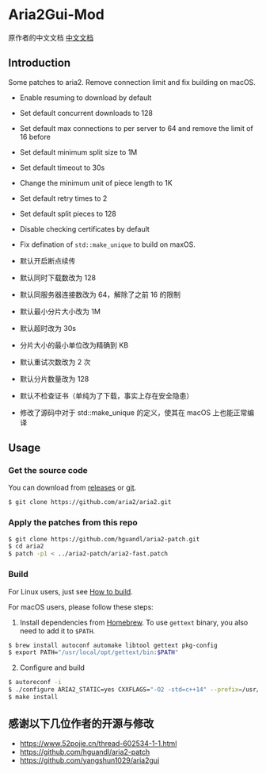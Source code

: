 # Aria2Gui-Mod

原作者的中文文档
[中文文档](https://www.hguandl.com/post/8f0b723a.html)

## Introduction
Some patches to aria2. Remove connection limit and fix building on macOS.

- Enable resuming to download by default
- Set default concurrent downloads to 128
- Set default max connections to per server to 64 and remove the limit of 16 before
- Set default minimum split size to 1M
- Set default timeout to 30s
- Change the minimum unit of piece length to 1K
- Set default retry times to 2
- Set default split pieces to 128
- Disable checking certificates by default
- Fix defination of `std::make_unique` to build on maxOS.

- 默认开启断点续传
- 默认同时下载数改为 128
- 默认同服务器连接数改为 64，解除了之前 16 的限制
- 默认最小分片大小改为 1M
- 默认超时改为 30s
- 分片大小的最小单位改为精确到 KB
- 默认重试次数改为 2 次
- 默认分片数量改为 128
- 默认不检查证书（单纯为了下载，事实上存在安全隐患）
- 修改了源码中对于 std::make_unique 的定义，使其在 macOS 上也能正常编译

## Usage
### Get the source code
You can download from [releases](https://github.com/aria2/aria2/releases) or [git](https://github.com/aria2/aria2).

```bash
$ git clone https://github.com/aria2/aria2.git
```

### Apply the patches from this repo
```bash
$ git clone https://github.com/hguandl/aria2-patch.git
$ cd aria2
$ patch -p1 < ../aria2-patch/aria2-fast.patch
```

### Build
For Linux users, just see [How to build](https://github.com/aria2/aria2#how-to-build).

For macOS users, please follow these steps:

1. Install dependencies from [Homebrew](https://brew.sh). To use `gettext` binary, you also need to add it to `$PATH`.
```bash
$ brew install autoconf automake libtool gettext pkg-config
$ export PATH="/usr/local/opt/gettext/bin:$PATH"
```
2. Configure and build
```bash
$ autoreconf -i
$ ./configure ARIA2_STATIC=yes CXXFLAGS="-O2 -std=c++14" --prefix=/usr/local
$ make install
```

## 感谢以下几位作者的开源与修改
- https://www.52pojie.cn/thread-602534-1-1.html
- https://github.com/hguandl/aria2-patch
- https://github.com/yangshun1029/aria2gui
